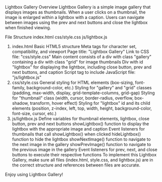 Lightbox Gallery
Overview
Lightbox Gallery is a simple image gallery that displays images as thumbnails. When a user clicks on a thumbnail, the image is enlarged within a lightbox with a caption. Users can navigate between images using the prev and next buttons and close the lightbox when finished viewing.

File Structure
index.html
css/style.css
js/lightbox.js
1. index.html
Basic HTML5 structure
Meta tags for character set, compatibility, and viewport
Page title: "Lightbox Gallery"
Link to CSS file: "css/style.css"
Main content consists of a div with class "gallery" containing a div with class "grid" for image thumbnails
Div with id "lightbox" for displaying the lightbox, including close button, prev and next buttons, and caption
Script tag to include JavaScript file: "js/lightbox.js"
2. css/style.css
General styling for HTML elements (box-sizing, font-family, background-color, etc.)
Styling for "gallery" and "grid" classes (padding, max-width, display, grid-template-columns, grid-gap)
Styling for "thumbnail" class (width, cursor, border-radius, overflow, box-shadow, transform, hover effect)
Styling for "lightbox" id and its child elements (position, z-index, left, top, width, height, background-color, font-size, cursor, etc.)
3. js/lightbox.js
Define variables for thumbnail elements, lightbox, close button, prev and next buttons
showLightbox() function to display the lightbox with the appropriate image and caption
Event listeners for thumbnails that call showLightbox() when clicked
hideLightbox() function to hide the lightbox
showNextImage() function to navigate to the next image in the gallery
showPrevImage() function to navigate to the previous image in the gallery
Event listeners for prev, next, and close buttons to execute their respective functions
To implement this Lightbox Gallery, make sure all files (index.html, style.css, and lightbox.js) are in the correct structure and references between files are accurate.

Enjoy using Lightbox Gallery!